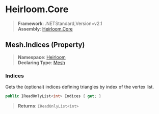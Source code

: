 # Heirloom.Core

> **Framework**: .NETStandard,Version=v2.1  
> **Assembly**: [Heirloom.Core][0]

## Mesh.Indices (Property)

> **Namespace**: [Heirloom][0]  
> **Declaring Type**: [Mesh][1]

### Indices

Gets the (optional) indices defining triangles by index of the vertex list.

```cs
public IReadOnlyList<int> Indices { get; }
```

> **Returns**: `IReadOnlyList<int>`

[0]: ../../../Heirloom.Core.md
[1]: ../Mesh.md
